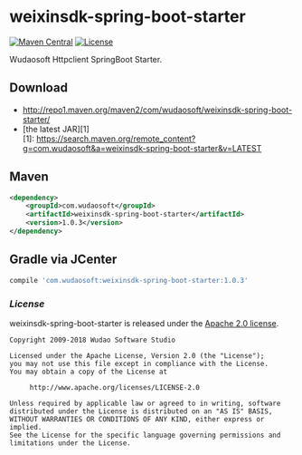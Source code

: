 # weixinsdk-spring-boot-starter
[![Maven Central](https://maven-badges.herokuapp.com/maven-central/com.wudaosoft/weixinsdk-spring-boot-starter/badge.svg)](https://maven-badges.herokuapp.com/maven-central/com.wudaosoft/weixinsdk-spring-boot-starter/)
[![License](https://img.shields.io/badge/license-Apache%202-4EB1BA.svg)](https://www.apache.org/licenses/LICENSE-2.0.html)

Wudaosoft Httpclient SpringBoot Starter.

## Download

- http://repo1.maven.org/maven2/com/wudaosoft/weixinsdk-spring-boot-starter/  
- [the latest JAR][1]  
[1]: https://search.maven.org/remote_content?g=com.wudaosoft&a=weixinsdk-spring-boot-starter&v=LATEST

## Maven

```xml
<dependency>
    <groupId>com.wudaosoft</groupId>
    <artifactId>weixinsdk-spring-boot-starter</artifactId>
    <version>1.0.3</version>
</dependency>
```
## Gradle via JCenter

``` groovy
compile 'com.wudaosoft:weixinsdk-spring-boot-starter:1.0.3'
```
### *License*

weixinsdk-spring-boot-starter is released under the [Apache 2.0 license](../LICENSE).

```
Copyright 2009-2018 Wudao Software Studio

Licensed under the Apache License, Version 2.0 (the "License");
you may not use this file except in compliance with the License.
You may obtain a copy of the License at

     http://www.apache.org/licenses/LICENSE-2.0

Unless required by applicable law or agreed to in writing, software
distributed under the License is distributed on an "AS IS" BASIS,
WITHOUT WARRANTIES OR CONDITIONS OF ANY KIND, either express or implied.
See the License for the specific language governing permissions and
limitations under the License.
```
